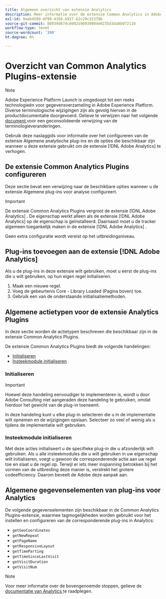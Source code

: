```yaml
---
title: Algemeen overzicht van extensie Analytics
description: Meer informatie over de extensie Common Analytics in Adobe Experience Platform.
exl-id: 9eeb4589-df90-4356-b927-b2c29c32370b
source-git-commit: 88939d674c0002590939004e0235d3da8b072118
workflow-type: tm+mt
source-wordcount: '399'
ht-degree: 0%

---
```


# Overzicht van Common Analytics Plugins-extensie

>[!NOTE]
>
>Adobe Experience Platform Launch is omgedoopt tot een reeks technologieën voor gegevensverzameling in Adobe Experience Platform. Diverse terminologische wijzigingen zijn als gevolg hiervan in de productdocumentatie doorgevoerd. Gelieve te verwijzen naar het volgende [ document ](../../../term-updates.md) voor een geconsolideerde verwijzing van de terminologieveranderingen.

Gebruik deze naslaggids voor informatie over het configureren van de extensie Algemene analytische plug-ins en de opties die beschikbaar zijn wanneer u deze extensie gebruikt om de extensie [!DNL Adobe Analytics] te verhogen.

## De extensie Common Analytics Plugins configureren

Deze sectie bevat een verwijzing naar de beschikbare opties wanneer u de extensie Algemene plug-ins voor analyse configureert.

>[!IMPORTANT]
>
>De extensie Common Analytics Plugins vergroot de extensie [!DNL Adobe Analytics] . De eigenschap werkt alleen als de extensie [!DNL Adobe Analytics] op de eigenschap is geïnstalleerd. Daarnaast moet u de tracker algemeen toegankelijk maken in de extensie [!DNL Adobe Analytics] .

Geen extra configuratie wordt vereist op het uitbreidingsniveau.

## Plug-ins toevoegen aan de extensie [!DNL Adobe Analytics]

Als u de plug-ins in deze extensie wilt gebruiken, moet u eerst de plug-ins die u wilt gebruiken, op hun eigen regel initialiseren.

1. Maak een nieuwe regel.
1. Voeg de gebeurtenis Core - Library Loaded (Pagina boven) toe.
1. Gebruik een van de onderstaande initialisatiemethoden.

## Algemene actietypen voor de extensie Analytics Plugins

In deze sectie worden de actietypen beschreven die beschikbaar zijn in de extensie Common Analytics Plugins.

De extensie Common Analytics Plugins biedt de volgende handelingen:

* [Initialiseren](#initialize)
* [Insteekmodule initialiseren](#initialize-plugin)

### Initialiseren

>[!IMPORTANT]
>
>Hoewel deze handeling eenvoudiger te implementeren is, wordt u door Adobe Consulting niet aangeraden deze handeling te gebruiken, omdat hierdoor het gewicht van de plug-in toeneemt.

In deze handeling kunt u elke plug-in selecteren die u in de implementatie wilt opnemen en de wijzigingen opslaan. Selecteer zo veel of weinig als u tijdens de implementatie wilt gebruiken.

### Insteekmodule initialiseren

Met deze acties initialiseert u de specifieke plug-in die u afzonderlijk wilt gebruiken. Als u alle insteekmodules die u wilt gebruiken in uw eigenschap wilt initialiseren, voegt u gewoon de corresponderende actie aan uw regel toe en slaat u de regel op. Terwijl er iets meer inspanning betrokken bij het vormen van de uitbreiding deze manier is, verstrekt het grotere codeefficiency. Daarom beveelt de Adobe deze aanpak aan.

## Algemene gegevenselementen van plug-ins voor Analytics

De volgende gegevenselementen zijn beschikbaar in de Common Analytics Plugins-extensie, waarmee tagmogelijkheden worden gebruikt voor het instellen en configureren van de corresponderende plug-ins in Analytics:

* `getGeoCoordinates`
* `getNewRepeat`
* `getPageName`
* `getResponsiveLayout`
* `getTimeParting`
* `getTimeSinceLastVisit`
* `getVisitDuration`
* `getVisitNum`

>[!NOTE]
>
>Voor meer informatie over de bovengenoemde stoppen, gelieve de [ documentatie van Analytics ](https://experienceleague.adobe.com/docs/analytics/implementation/vars/plugins/impl-plugins.html) te raadplegen.
